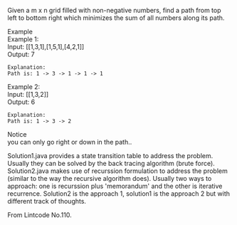 Given a m x n grid filled with non-negative numbers, find a path from top left to bottom right which minimizes the sum of all numbers along its path.   
   
Example   
Example 1:   
	Input:  [[1,3,1],[1,5,1],[4,2,1]]   
	Output: 7   
	   
	Explanation:   
	Path is: 1 -> 3 -> 1 -> 1 -> 1   
  
   
Example 2:  
	Input:  [[1,3,2]]   
	Output: 6   
	   
	Explanation:     
	Path is: 1 -> 3 -> 2   
   
Notice   
you can only go right or down in the path..

   
      
      
      
Solution1.java provides a state transition table to address the problem. Usually they can be solved by the back tracing algorithm (brute force).    
Solution2.java makes use of recurssion formulation to address the problem (similar to the way the recursive algorithm does). Usually two ways to approach: one is recurssion plus 'memorandum' and the other is iterative recurrence. Solution2 is the approach 1, solution1 is the approach 2 but with different track of thoughts.

From Lintcode No.110.

